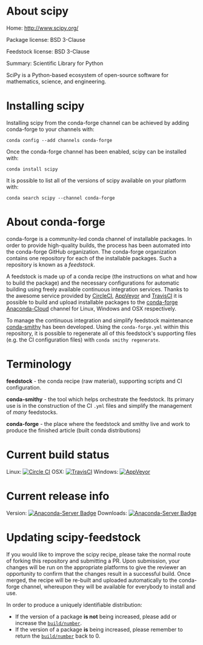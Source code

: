 About scipy
===========

Home: http://www.scipy.org/

Package license: BSD 3-Clause

Feedstock license: BSD 3-Clause

Summary: Scientific Library for Python

SciPy is a Python-based ecosystem of open-source software for mathematics,
science, and engineering.


Installing scipy
================

Installing scipy from the conda-forge channel can be achieved by adding conda-forge to your channels with:

```
conda config --add channels conda-forge
```

Once the conda-forge channel has been enabled, scipy can be installed with:

```
conda install scipy
```

It is possible to list all of the versions of scipy available on your platform with:

```
conda search scipy --channel conda-forge
```


About conda-forge
=================

conda-forge is a community-led conda channel of installable packages.
In order to provide high-quality builds, the process has been automated into the
conda-forge GitHub organization. The conda-forge organization contains one repository
for each of the installable packages. Such a repository is known as a *feedstock*.

A feedstock is made up of a conda recipe (the instructions on what and how to build
the package) and the necessary configurations for automatic building using freely
available continuous integration services. Thanks to the awesome service provided by
[CircleCI](https://circleci.com/), [AppVeyor](http://www.appveyor.com/)
and [TravisCI](https://travis-ci.org/) it is possible to build and upload installable
packages to the [conda-forge](https://anaconda.org/conda-forge)
[Anaconda-Cloud](http://docs.anaconda.org/) channel for Linux, Windows and OSX respectively.

To manage the continuous integration and simplify feedstock maintenance
[conda-smithy](http://github.com/conda-forge/conda-smithy) has been developed.
Using the ``conda-forge.yml`` within this repository, it is possible to regenerate all of
this feedstock's supporting files (e.g. the CI configuration files) with ``conda smithy regenerate``.


Terminology
===========

**feedstock** - the conda recipe (raw material), supporting scripts and CI configuration.

**conda-smithy** - the tool which helps orchestrate the feedstock.
                   Its primary use is in the construction of the CI ``.yml`` files
                   and simplify the management of *many* feedstocks.

**conda-forge** - the place where the feedstock and smithy live and work to
                  produce the finished article (built conda distributions)

Current build status
====================

Linux: [![Circle CI](https://circleci.com/gh/conda-forge/scipy-feedstock.svg?style=svg)](https://circleci.com/gh/conda-forge/scipy-feedstock)
OSX: [![TravisCI](https://travis-ci.org/conda-forge/scipy-feedstock.svg?branch=master)](https://travis-ci.org/conda-forge/scipy-feedstock)
Windows: [![AppVeyor](https://ci.appveyor.com/api/projects/status/github/conda-forge/scipy-feedstock?svg=True)](https://ci.appveyor.com/project/conda-forge/scipy-feedstock/branch/master)

Current release info
====================
Version: [![Anaconda-Server Badge](https://anaconda.org/conda-forge/scipy/badges/version.svg)](https://anaconda.org/conda-forge/scipy)
Downloads: [![Anaconda-Server Badge](https://anaconda.org/conda-forge/scipy/badges/downloads.svg)](https://anaconda.org/conda-forge/scipy)


Updating scipy-feedstock
========================

If you would like to improve the scipy recipe, please take the normal
route of forking this repository and submitting a PR. Upon submission, your changes will
be run on the appropriate platforms to give the reviewer an opportunity to confirm that the
changes result in a successful build. Once merged, the recipe will be re-built and uploaded
automatically to the conda-forge channel, whereupon they will be available for everybody to
install and use.

In order to produce a uniquely identifiable distribution:
 * If the version of a package **is not** being increased, please add or increase
   the [``build/number``](http://conda.pydata.org/docs/building/meta-yaml.html#build-number-and-string).
 * If the version of a package **is** being increased, please remember to return
   the [``build/number``](http://conda.pydata.org/docs/building/meta-yaml.html#build-number-and-string)
   back to 0.
